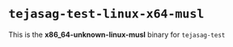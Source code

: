 # `tejasag-test-linux-x64-musl`

This is the **x86_64-unknown-linux-musl** binary for `tejasag-test`
